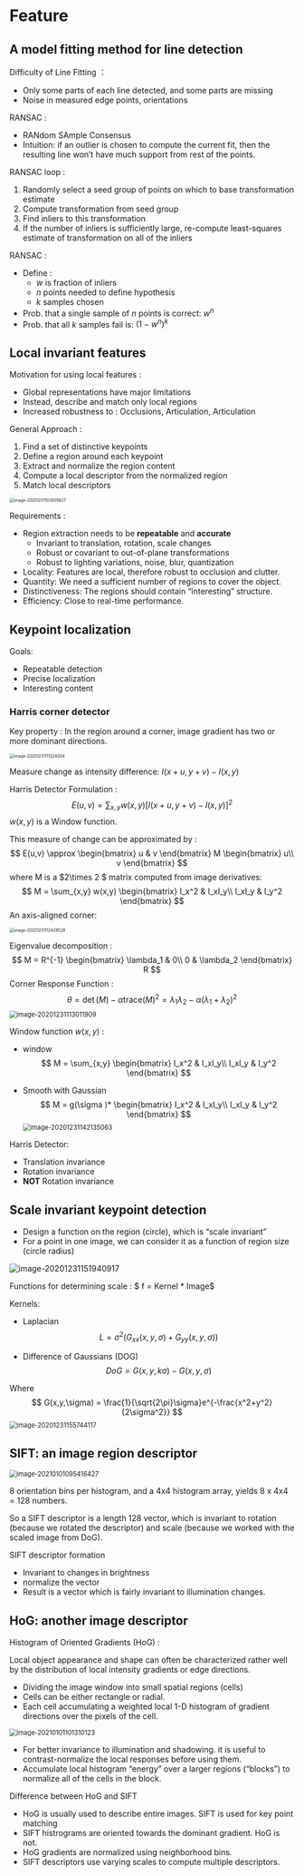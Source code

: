 # Feature

## A model fitting method for line detection

Difficulty of Line Fitting ：

* Only some parts of each line detected, and some parts are missing
* Noise in measured edge points, orientations

RANSAC :

* RANdom SAmple Consensus
* Intuition: if an outlier is chosen to compute the current fit, then the resulting line won’t have much support from rest of the points.

RANSAC loop :

1. Randomly select a seed group of points on which to base transformation estimate
2. Compute transformation from seed group
3. Find inliers to this transformation
4. If the number of inliers is sufficiently large, re-compute least-squares estimate of transformation on all of the inliers

RANSAC :

* Define :
  * $w$ is fraction of inliers
  * $n$ points needed to define hypothesis
  * $k$ samples chosen
* Prob. that a single sample of $n$ points is correct: $w^n$
* Prob. that all $k$ samples fail is: $(1-w^n)^k$

## Local invariant features

Motivation for using local features :

* Global representations have major limitations
* Instead, describe and match only local regions
* Increased robustness to : Occlusions, Articulation, Articulation

General Approach :

1. Find a set of distinctive keypoints
2. Define a region around each keypoint
3. Extract and normalize the region content
4. Compute a local descriptor from the normalized region
5. Match local descriptors

<img src="ch3.assets/image-20201231103505627.png" alt="image-20201231103505627" style="zoom:50%;" />

Requirements :

* Region extraction needs to be **repeatable** and **accurate**
  * Invariant to translation, rotation, scale changes
  * Robust or covariant to out-of-plane transformations
  * Robust to lighting variations, noise, blur, quantization
* Locality: Features are local, therefore robust to occlusion and clutter.
* Quantity: We need a sufficient number of regions to cover the object.
* Distinctiveness: The regions should contain “interesting” structure.
* Efficiency: Close to real-time performance.

## Keypoint localization

Goals:

* Repeatable detection
* Precise localization
* Interesting content

### Harris corner detector

Key property : In the region around a corner, image gradient has two or more dominant directions.

<img src="ch3.assets/image-20201231111224004.png" alt="image-20201231111224004" style="zoom:50%;" />

Measure change as intensity difference: $I(x+u, y+v) - I(x, y)$

Harris Detector Formulation :
$$
E(u,v) = \sum_{x,y} w(x,y)[I(x+u, y+v) - I(x, y)]^2
$$
$w(x,y)$ is a Window function.

This measure of change can be approximated by :
$$
E(u,v) \approx 
\begin{bmatrix}
 u & v
\end{bmatrix}
M
\begin{bmatrix}
 u\\
v
\end{bmatrix}
$$
where M is a $2\times 2 $ matrix computed from image derivatives:
$$
M = \sum_{x,y} w(x,y)
\begin{bmatrix}
 I_x^2 & I_xI_y\\
I_xI_y & I_y^2
\end{bmatrix}
$$
An axis-aligned corner:

<img src="ch3.assets/image-20201231112429528.png" alt="image-20201231112429528" style="zoom:50%;" />

Eigenvalue decomposition :
$$
M = R^{-1}
\begin{bmatrix}
 \lambda_1 & 0\\
0 & \lambda_2
\end{bmatrix}
R
$$
Corner Response Function : 
$$
\theta = \det(M) - \alpha \text{trace}(M)^2 = \lambda_1 \lambda_2 - \alpha(\lambda_1+\lambda_2)^2
$$
<img src="ch3.assets/image-20201231113011909.png" alt="image-20201231113011909" style="zoom: 80%;" />

Window function $w(x,y)$ :

*  window
  $$
  M = \sum_{x,y}
  \begin{bmatrix}
   I_x^2 & I_xI_y\\
  I_xI_y & I_y^2
  \end{bmatrix}
  $$
  
* Smooth with Gaussian
  $$
  M = g(\sigma )*
  \begin{bmatrix}
   I_x^2 & I_xI_y\\
  I_xI_y & I_y^2
  \end{bmatrix}
  $$
  <img src="ch3.assets/image-20201231142135063.png" alt="image-20201231142135063" style="zoom:80%;" />

Harris Detector:

* Translation invariance
* Rotation invariance
* **NOT** Rotation invariance

## Scale invariant keypoint detection

* Design a function on the region (circle), which is “scale invariant”
* For a point in one image, we can consider it as a function of region size (circle radius)

![image-20201231151940917](ch3.assets/image-20201231151940917.png)

Functions for determining scale : $ f = Kernel * Image$

Kernels:

* Laplacian
  $$
  L = \sigma^2 (G_{xx}(x,y,\sigma) + G_{yy}(x,y,\sigma))
  $$

* Difference of Gaussians (DOG)
  $$
  DoG = G(x,y,k\sigma)-G(x,y,\sigma)
  $$
  

Where
$$
G(x,y,\sigma) = \frac{1}{\sqrt{2\pi}\sigma}e^{-\frac{x^2+y^2}{2\sigma^2}}
$$
<img src="ch3.assets/image-20201231155744117.png" alt="image-20201231155744117" style="zoom:80%;" />

## SIFT: an image region descriptor



<img src="ch3.assets/image-20210101095416427.png" alt="image-20210101095416427" style="zoom:80%;" />

8 orientation bins per histogram, and a 4x4 histogram array, yields 8 x 4x4 = 128 numbers.

So a SIFT descriptor is a length 128 vector, which is invariant to rotation (because we rotated the descriptor) and scale (because we worked with the scaled image from DoG).

SIFT descriptor formation

* Invariant to changes in brightness
* normalize the vector
* Result is a vector which is fairly invariant to illumination changes.

## HoG: another image descriptor

Histogram of Oriented Gradients (HoG) :

Local object appearance and shape can often be characterized rather well by the distribution of local intensity gradients or edge directions.

* Dividing the image window into small spatial regions (cells)
* Cells can be either rectangle or radial.
* Each cell accumulating a weighted local 1-D histogram of gradient directions over the pixels of the cell.

<img src="ch3.assets/image-20210101101310123.png" alt="image-20210101101310123" style="zoom:80%;" />

* For better invariance to illumination and shadowing. it is useful to contrast-normalize the local responses before using them.
* Accumulate local histogram “energy” over a larger regions (“blocks”) to normalize all of the cells in the block.

Difference between HoG and SIFT

* HoG is usually used to describe entire images. SIFT is used for key point matching
* SIFT histrograms are oriented towards the dominant gradient. HoG is not.
* HoG gradients are normalized using neighborhood bins.
* SIFT descriptors use varying scales to compute multiple descriptors.